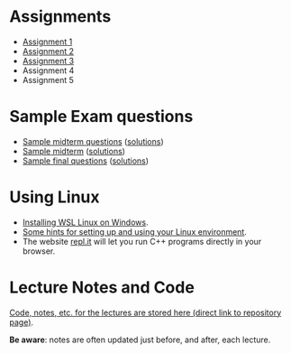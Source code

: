 # Assignments

- [Assignment 1](assignments/a1)
- [Assignment 2](assignments/a2)
- [Assignment 3](assignments/a3)
- Assignment 4
- Assignment 5

# Sample Exam questions

- [Sample midterm questions](sample_midterm_questions/225_midterm_sample_questions.pdf) ([solutions](sample_midterm_questions/222_midterm_sample_questions_sol.pdf))
- [Sample midterm](sample_midterm_questions/225_midterm_BBY_summer2023.pdf) ([solutions](225_midterm_BBY_summer2023_sol))
- [Sample final questions](sample_final_questions/final_sample_questions.pdf) ([solutions](sample_final_questions/final_sample_questions_sol.pdf))

# Using Linux

- [Installing WSL Linux on Windows](using_linux/installing_wsl_linux_on_windows.md).
- [Some hints for setting up and using your Linux environment](using_linux/README.md).
- The website [repl.it](https://repl.it) will let you run C++ programs directly
  in your browser.

# Lecture Notes and Code

[Code, notes, etc. for the lectures are stored here (direct link to repository page)](https://github.com/tjd1234/cmpt225fall2023/tree/main/lecture_notes).

**Be aware**: notes are often updated just before, and after, each lecture.